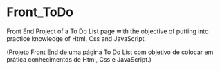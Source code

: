# Front_ToDo
Front End Project of a To Do List page with the objective of putting into practice knowledge of Html, Css and JavaScript.

(Projeto Front End de uma página To Do List com objetivo de colocar em prática conhecimentos de Html, Css e JavaScript.)
